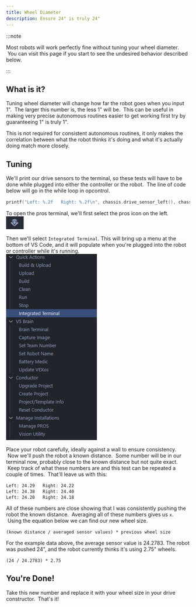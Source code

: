 ```yaml
---
title: Wheel Diameter
description: Ensure 24" is truly 24"
---
```


:::note

Most robots will work perfectly fine without tuning your wheel diameter.  You can visit this page if you start to see the undesired behavior described below.  

:::

## What is it?
Tuning wheel diameter will change how far the robot goes when you input 1".  The larger this number is, the less 1" will be.  This can be useful in making very precise autonomous routines easier to get working first try by guaranteeing 1" is truly 1".   

This is not required for consistent autonomous routines, it only makes the correlation between what the robot thinks it's doing and what it's actually doing match more closely.  

## Tuning 
We'll print our drive sensors to the terminal, so these tests will have to be done while plugged into either the controller or the robot.  The line of code below will go in the while loop in opcontrol.  
```cpp
printf("Left: %.2f   Right: %.2f\n", chassis.drive_sensor_left(), chassis.drive_sensor_right());
```

To open the pros terminal, we'll first select the pros icon on the left.  
![](images/pros-icon.png)

Then we'll select `Integrated Terminal`.  This will bring up a menu at the bottom of VS Code, and it will populate when you're plugged into the robot or controller while it's running.  
![](images/integrated_terminal.png)

Place your robot carefully, ideally against a wall to ensure consistency.  Now we'll push the robot a known distance.  Some number will be in our terminal now, probably close to the known distance but not quite exact.  Keep track of what these numbers are and this test can be repeated a couple of times.  That'll leave us with this:
```
Left: 24.29   Right: 24.22
Left: 24.38   Right: 24.40
Left: 24.20   Right: 24.18
```

All of these numbers are close showing that I was consistently pushing the robot the known distance.  Averaging all of these numbers gives us `x`.  Using the equation below we can find our new wheel size.  
```
(known distance / averaged sensor values) * previous wheel size
```

For the example data above, the average sensor value is 24.2783.  The robot was pushed 24", and the robot currently thinks it's using 2.75" wheels.  
```
(24 / 24.2783) * 2.75
```

## You're Done!
Take this new number and replace it with your wheel size in your drive constructor.  That's it!  